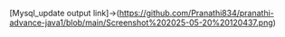 [Mysql_update output link]->(https://github.com/Pranathi834/pranathi-advance-java1/blob/main/Screenshot%202025-05-20%20120437.png)
